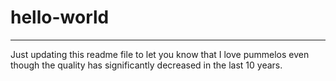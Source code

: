 # hello-world
----------
Just updating this readme file to let you know that I love pummelos even though the quality has significantly decreased in the last 10 years.
